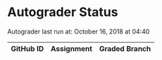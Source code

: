 # Autograder Status
Autograder last run at: October 16, 2018 at 04:40

| GitHub ID | Assignment | Graded Branch |
|-----------|------------|---------------|
